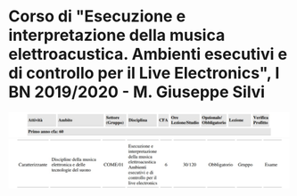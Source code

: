 Corso di "Esecuzione e interpretazione della musica elettroacustica. Ambienti esecutivi e di controllo per il Live Electronics", I BN 2019/2020 - M. Giuseppe Silvi
========

<img src="https://github.com/SMERM/BN-Velitchkova/blob/master/Programma%20di%20studi/intestazione.jpeg" width="1000">

<img src="https://github.com/SMERM/BN-Velitchkova/blob/master/Programma%20di%20studi/esecuzione_IBN.jpeg" width="1000">
